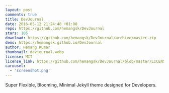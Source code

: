 ```yaml
---
layout: post
comments: true
title: DevJournal
date: 2016-05-12 21:24:48 +01:00
repo: https://github.com/hemangsk/DevJournal
stars: 105
download: https://github.com/hemangsk/DevJournal/archive/master.zip
demo: https://hemangsk.github.io/DevJournal
author: Hemang Kumar
thumbnail: devjournal.webp
license: MIT
license_link: https://github.com/hemangsk/DevJournal/blob/master/LICENSE.md
carousel:
  - 'screenshot.png'
---
```


Super Flexible, Blooming, Minimal Jekyll theme designed for Developers.
